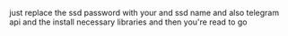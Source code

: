 just replace the ssd password with your and ssd name and also telegram api and the install necessary libraries and then you're read to go
